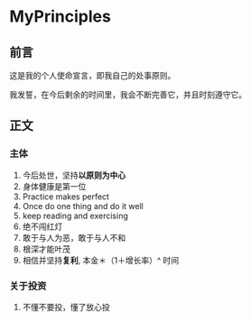 # MyPrinciples

## 前言
这是我的个人使命宣言，即我自己的处事原则。

我发誓，在今后剩余的时间里，我会不断完善它，并且时刻遵守它。

## 正文

### 主体
1. 今后处世，坚持**以原则为中心**
2. 身体健康是第一位
3. Practice makes perfect
4. Once do one thing and do it well
5. keep reading and exercising
6. 绝不闯红灯
7. 敢于与人为恶，敢于与人不和
8. 根深才能叶茂
9. 相信并坚持**复利**, 本金＊（1＋增长率）^ 时间

### 关于投资
1. 不懂不要投，懂了放心投
